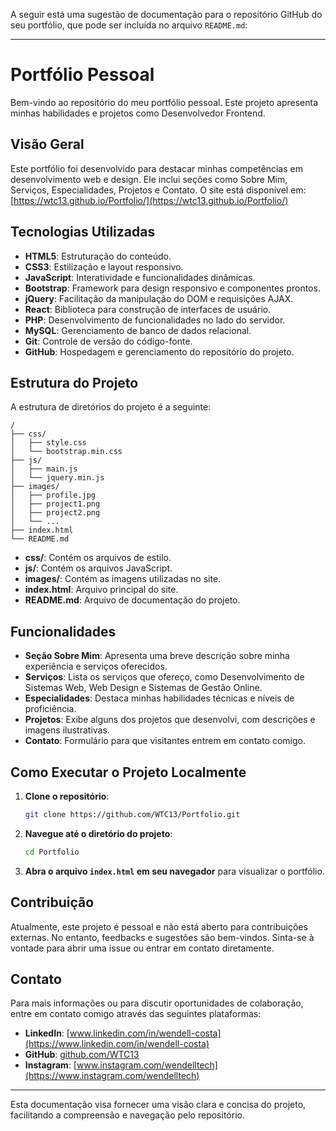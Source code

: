 A seguir está uma sugestão de documentação para o repositório GitHub do seu portfólio, que pode ser incluída no arquivo `README.md`:

---

# Portfólio Pessoal

Bem-vindo ao repositório do meu portfólio pessoal. Este projeto apresenta minhas habilidades e projetos como Desenvolvedor Frontend.

## Visão Geral

Este portfólio foi desenvolvido para destacar minhas competências em desenvolvimento web e design. Ele inclui seções como Sobre Mim, Serviços, Especialidades, Projetos e Contato. O site está disponível em: [https://wtc13.github.io/Portfolio/](https://wtc13.github.io/Portfolio/)

## Tecnologias Utilizadas

- **HTML5**: Estruturação do conteúdo.
- **CSS3**: Estilização e layout responsivo.
- **JavaScript**: Interatividade e funcionalidades dinâmicas.
- **Bootstrap**: Framework para design responsivo e componentes prontos.
- **jQuery**: Facilitação da manipulação do DOM e requisições AJAX.
- **React**: Biblioteca para construção de interfaces de usuário.
- **PHP**: Desenvolvimento de funcionalidades no lado do servidor.
- **MySQL**: Gerenciamento de banco de dados relacional.
- **Git**: Controle de versão do código-fonte.
- **GitHub**: Hospedagem e gerenciamento do repositório do projeto.

## Estrutura do Projeto

A estrutura de diretórios do projeto é a seguinte:

```
/
├── css/
│   ├── style.css
│   └── bootstrap.min.css
├── js/
│   ├── main.js
│   └── jquery.min.js
├── images/
│   ├── profile.jpg
│   ├── project1.png
│   ├── project2.png
│   └── ...
├── index.html
└── README.md
```

- **css/**: Contém os arquivos de estilo.
- **js/**: Contém os arquivos JavaScript.
- **images/**: Contém as imagens utilizadas no site.
- **index.html**: Arquivo principal do site.
- **README.md**: Arquivo de documentação do projeto.

## Funcionalidades

- **Seção Sobre Mim**: Apresenta uma breve descrição sobre minha experiência e serviços oferecidos.
- **Serviços**: Lista os serviços que ofereço, como Desenvolvimento de Sistemas Web, Web Design e Sistemas de Gestão Online.
- **Especialidades**: Destaca minhas habilidades técnicas e níveis de proficiência.
- **Projetos**: Exibe alguns dos projetos que desenvolvi, com descrições e imagens ilustrativas.
- **Contato**: Formulário para que visitantes entrem em contato comigo.

## Como Executar o Projeto Localmente

1. **Clone o repositório**:

   ```bash
   git clone https://github.com/WTC13/Portfolio.git
   ```

2. **Navegue até o diretório do projeto**:

   ```bash
   cd Portfolio
   ```

3. **Abra o arquivo `index.html` em seu navegador** para visualizar o portfólio.

## Contribuição

Atualmente, este projeto é pessoal e não está aberto para contribuições externas. No entanto, feedbacks e sugestões são bem-vindos. Sinta-se à vontade para abrir uma issue ou entrar em contato diretamente.

## Contato

Para mais informações ou para discutir oportunidades de colaboração, entre em contato comigo através das seguintes plataformas:

- **LinkedIn**: [www.linkedin.com/in/wendell-costa](https://www.linkedin.com/in/wendell-costa)
- **GitHub**: [github.com/WTC13](https://github.com/WTC13)
- **Instagram**: [www.instagram.com/wendelltech](https://www.instagram.com/wendelltech)

---

Esta documentação visa fornecer uma visão clara e concisa do projeto, facilitando a compreensão e navegação pelo repositório. 
